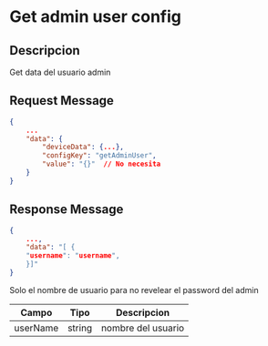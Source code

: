 # Get admin user config

## Descripcion

Get data del usuario admin 

## Request Message

```json
{
    ...
    "data": {
        "deviceData": {...},
        "configKey": "getAdminUser",
        "value": "{}"  // No necesita
    }
}
```



## Response Message
```json
{
    ...,
    "data": "[ {
    "username": "username",
    }]"
}
```

Solo el nombre de usuario para no revelear el password del admin

| Campo | Tipo | Descripcion |
| --- | --- | --- |
| userName | string | nombre del usuario  |
